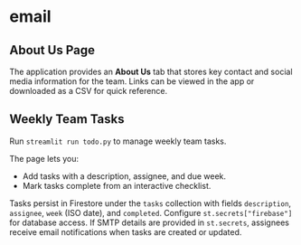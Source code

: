 # email

## About Us Page

The application provides an **About Us** tab that stores key contact and social media information for the team. Links can be viewed in the app or downloaded as a CSV for quick reference.

## Weekly Team Tasks

Run `streamlit run todo.py` to manage weekly team tasks.

The page lets you:

- Add tasks with a description, assignee, and due week.
- Mark tasks complete from an interactive checklist.

Tasks persist in Firestore under the `tasks` collection with fields `description`, `assignee`, `week` (ISO date), and `completed`. Configure `st.secrets["firebase"]` for database access. If SMTP details are provided in `st.secrets`, assignees receive email notifications when tasks are created or updated.
